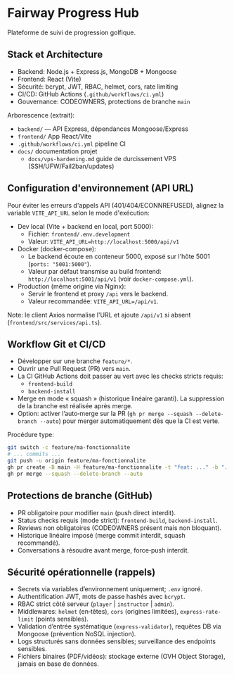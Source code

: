 # Fairway Progress Hub

Plateforme de suivi de progression golfique.

## Stack et Architecture
- Backend: Node.js + Express.js, MongoDB + Mongoose
- Frontend: React (Vite)
- Sécurité: bcrypt, JWT, RBAC, helmet, cors, rate limiting
- CI/CD: GitHub Actions (`.github/workflows/ci.yml`)
- Gouvernance: CODEOWNERS, protections de branche `main`

Arborescence (extrait):
- `backend/` — API Express, dépendances Mongoose/Express
- `frontend/`  App React/Vite
- `.github/workflows/ci.yml`  pipeline CI
- `docs/`  documentation projet
  - `docs/vps-hardening.md`  guide de durcissement VPS (SSH/UFW/Fail2ban/updates)

## Configuration d'environnement (API URL)

Pour éviter les erreurs d'appels API (401/404/ECONNREFUSED), alignez la variable `VITE_API_URL` selon le mode d'exécution:

- Dev local (Vite + backend en local, port 5000):
  - Fichier: `frontend/.env.development`
  - Valeur: `VITE_API_URL=http://localhost:5000/api/v1`
- Docker (docker-compose):
  - Le backend écoute en conteneur 5000, exposé sur l'hôte 5001 (`ports: "5001:5000"`).
  - Valeur par défaut transmise au build frontend: `http://localhost:5001/api/v1` (voir `docker-compose.yml`).
- Production (même origine via Nginx):
  - Servir le frontend et proxy `/api` vers le backend.
  - Valeur recommandée: `VITE_API_URL=/api/v1`.

Note: le client Axios normalise l'URL et ajoute `/api/v1` si absent (`frontend/src/services/api.ts`).

## Workflow Git et CI/CD

- Développer sur une branche `feature/*`.
- Ouvrir une Pull Request (PR) vers `main`.
- La CI GitHub Actions doit passer au vert avec les checks stricts requis:
  - `frontend-build`
  - `backend-install`
- Merge en mode « squash » (historique linéaire garanti). La suppression de la branche est réalisée après merge.
- Option: activer l’auto‑merge sur la PR (`gh pr merge --squash --delete-branch --auto`) pour merger automatiquement dès que la CI est verte.

Procédure type:
```bash
git switch -c feature/ma-fonctionnalite
# ... commits ...
git push -u origin feature/ma-fonctionnalite
gh pr create -B main -H feature/ma-fonctionnalite -t "feat: ..." -b "..."
gh pr merge --squash --delete-branch --auto
```

## Protections de branche (GitHub)

- PR obligatoire pour modifier `main` (push direct interdit).
- Status checks requis (mode strict): `frontend-build`, `backend-install`.
- Reviews non obligatoires (CODEOWNERS présent mais non bloquant).
- Historique linéaire imposé (merge commit interdit, squash recommandé).
- Conversations à résoudre avant merge, force‑push interdit.

## Sécurité opérationnelle (rappels)

- Secrets via variables d’environnement uniquement; `.env` ignoré.
- Authentification JWT, mots de passe hashés avec `bcrypt`.
- RBAC strict côté serveur (`player` | `instructor` | `admin`).
- Middlewares: `helmet` (en‑têtes), `cors` (origines limitées), `express-rate-limit` (points sensibles).
- Validation d’entrée systématique (`express-validator`), requêtes DB via Mongoose (prévention NoSQL injection).
- Logs structurés sans données sensibles; surveillance des endpoints sensibles.
- Fichiers binaires (PDF/vidéos): stockage externe (OVH Object Storage), jamais en base de données.
